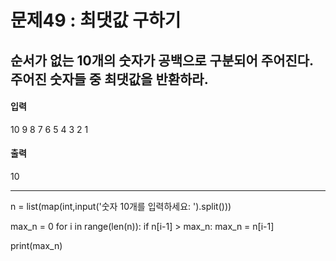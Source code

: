 # 문제49 : 최댓값 구하기
## 순서가 없는 10개의 숫자가 공백으로 구분되어 주어진다. 주어진 숫자들 중 최댓값을 반환하라.

#### 입력
10 9 8 7 6 5 4 3 2 1

#### 출력
10

--------

n = list(map(int,input('숫자 10개를 입력하세요: ').split()))

max_n = 0
for i in range(len(n)):
    if n[i-1] > max_n:
        max_n = n[i-1]

print(max_n)